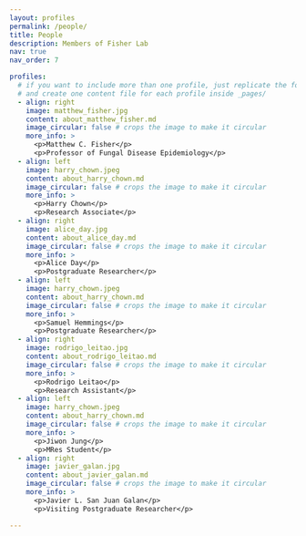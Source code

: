 ```yaml
---
layout: profiles
permalink: /people/
title: People
description: Members of Fisher Lab
nav: true
nav_order: 7

profiles:
  # if you want to include more than one profile, just replicate the following block
  # and create one content file for each profile inside _pages/
  - align: right
    image: matthew_fisher.jpg
    content: about_matthew_fisher.md
    image_circular: false # crops the image to make it circular
    more_info: >
      <p>Matthew C. Fisher</p>
      <p>Professor of Fungal Disease Epidemiology</p>
  - align: left
    image: harry_chown.jpeg
    content: about_harry_chown.md
    image_circular: false # crops the image to make it circular
    more_info: >
      <p>Harry Chown</p>
      <p>Research Associate</p>
  - align: right
    image: alice_day.jpg
    content: about_alice_day.md
    image_circular: false # crops the image to make it circular
    more_info: >
      <p>Alice Day</p>
      <p>Postgraduate Researcher</p>
  - align: left
    image: harry_chown.jpeg
    content: about_harry_chown.md
    image_circular: false # crops the image to make it circular
    more_info: >
      <p>Samuel Hemmings</p>
      <p>Postgraduate Researcher</p>
  - align: right
    image: rodrigo_leitao.jpg
    content: about_rodrigo_leitao.md
    image_circular: false # crops the image to make it circular
    more_info: >
      <p>Rodrigo Leitao</p>
      <p>Research Assistant</p>  
  - align: left
    image: harry_chown.jpeg
    content: about_harry_chown.md
    image_circular: false # crops the image to make it circular
    more_info: >
      <p>Jiwon Jung</p>
      <p>MRes Student</p>
  - align: right
    image: javier_galan.jpg
    content: about_javier_galan.md
    image_circular: false # crops the image to make it circular
    more_info: >
      <p>Javier L. San Juan Galan</p>
      <p>Visiting Postgraduate Researcher</p>

---
```

